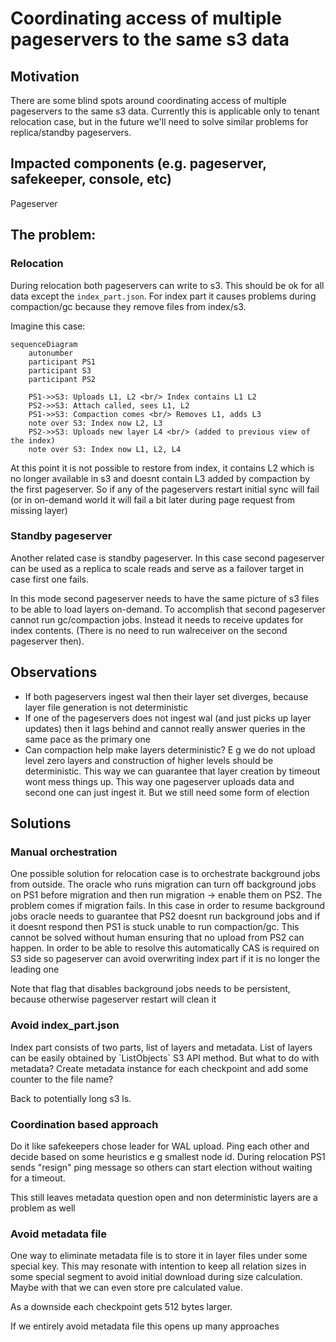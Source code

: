 # Coordinating access of multiple pageservers to the same s3 data

## Motivation

There are some blind spots around coordinating access of multiple pageservers to the same s3 data.
Currently this is applicable only to tenant relocation case, but in the future we'll need to solve similar problems for replica/standby pageservers.

## Impacted components (e.g. pageserver, safekeeper, console, etc)

Pageserver

## The problem:

### Relocation

During relocation both pageservers can write to s3. This should be ok for all data except the `index_part.json`. For index part it causes problems during compaction/gc because they remove files from index/s3.

Imagine this case:

```mermaid
sequenceDiagram
    autonumber
    participant PS1
    participant S3
    participant PS2

    PS1->>S3: Uploads L1, L2 <br/> Index contains L1 L2
    PS2->>S3: Attach called, sees L1, L2
    PS1->>S3: Compaction comes <br/> Removes L1, adds L3
    note over S3: Index now L2, L3
    PS2->>S3: Uploads new layer L4 <br/> (added to previous view of the index)
    note over S3: Index now L1, L2, L4
```

At this point it is not possible to restore from index, it contains L2 which is no longer available in s3 and doesnt contain L3 added by compaction by the first pageserver. So if any of the pageservers restart initial sync will fail (or in on-demand world it will fail a bit later during page request from missing layer)

### Standby pageserver

Another related case is standby pageserver. In this case second pageserver can be used as a replica to scale reads and serve as a failover target in case first one fails.

In this mode second pageserver needs to have the same picture of s3 files to be able to load layers on-demand. To accomplish that second pageserver cannot run gc/compaction jobs. Instead it needs to receive updates for index contents. (There is no need to run walreceiver on the second pageserver then).

## Observations

- If both pageservers ingest wal then their layer set diverges, because layer file generation is not deterministic
- If one of the pageservers does not ingest wal (and just picks up layer updates) then it lags behind and cannot really answer queries in the same pace as the primary one
- Can compaction help make layers deterministic? E g we do not upload level zero layers and construction of higher levels should be deterministic. This way we can guarantee that layer creation by timeout wont mess things up. This way one pageserver uploads data and second one can just ingest it. But we still need some form of election

## Solutions

### Manual orchestration

One possible solution for relocation case is to orchestrate background jobs from outside. The oracle who runs migration can turn off background jobs on PS1 before migration and then run migration -> enable them on PS2. The problem comes if migration fails. In this case in order to resume background jobs oracle needs to guarantee that PS2 doesnt run background jobs and if it doesnt respond then PS1 is stuck unable to run compaction/gc. This cannot be solved without human ensuring that no upload from PS2 can happen. In order to be able to resolve this automatically CAS is required on S3 side so pageserver can avoid overwriting index part if it is no longer the leading one

Note that flag that disables background jobs needs to be persistent, because otherwise pageserver restart will clean it

### Avoid index_part.json

Index part consists of two parts, list of layers and metadata. List of layers can be easily obtained by \`ListObjects\` S3 API method. But what to do with metadata? Create metadata instance for each checkpoint and add some counter to the file name?

Back to potentially long s3 ls.

### Coordination based approach

Do it like safekeepers chose leader for WAL upload. Ping each other and decide based on some heuristics e g smallest node id. During relocation PS1 sends "resign" ping message so others can start election without waiting for a timeout.

This still leaves metadata question open and non deterministic layers are a problem as well

### Avoid metadata file

One way to eliminate metadata file is to store it in layer files under some special key. This may resonate with intention to keep all relation sizes in some special segment to avoid initial download during size calculation. Maybe with that we can even store pre calculated value.

As a downside each checkpoint gets 512 bytes larger.

If we entirely avoid metadata file this opens up many approaches

